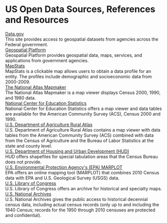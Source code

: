 # US Open Data Sources, References and Resources  

[Data.gov](http://geo.data.gov/geoportal/catalog/main/home.page)  
This site provides access to geospatial datasets from agencies across the Federal government.  
[Geospatial Platform](http://www.geoplatform.gov/home/)  
Geospatial Platform provides geospatial data, maps, services, and applications from government agencies.  
[MapStats](http://fedstats.sites.usa.gov/)  
MapStats is a clickable map allows users to obtain a data profile for an entity. The profiles include demographic and socioeconomic data from 2000-2009.  
[The National Atlas Mapmaker](http://nationalatlas.gov/mapmaker)  
The National Atlas Mapmaker is a map viewer displays Census 2000, 1990, and 1980 data.  
[National Center for Education Statistics](http://nces.ed.gov/surveys/sdds/datatools.aspx)  
National Center for Education Statistics offers a map viewer and data tables are available for the American Community Survey (ACS), Census 2000 and 1990.  
[U.S. Department of Agriculture Rural Atlas](http://www.ers.usda.gov/data/ruralatlas/)  
U.S. Department of Agriculture Rural Atlas contains a map viewer with data tables from the American Community Survey (ACS) combined with data from the Census of Agriculture and the Bureau of Labor Statistics at the state and county level.  
[U.S. Department of Housing and Urban Development (HUD)](http://www.huduser.org/portal/datasets/geo/summarylevel.html)  
HUD offers shapefiles for special tabulation areas that the Census Bureau does not provide.  
[U.S. Environmental Protection Agency's (EPA) MARPLOT](http://www.epa.gov/oem/content/cameo/marplot.htm)  
EPA offers an online mapping tool (MARPLOT) that combines 2010 Census data with EPA and U.S. Geological Survey (USGS) data.  
[U.S. Library of Congress](http://www.loc.gov/index.html#)  
U.S. Library of Congress offers an archive for historical and specialty maps.  
[U.S. National Archives](http://www.archives.gov/research/census/resources.html)  
U.S. National Archives gives the public access to historical decennial census data, including actual census records (only up to and including the 1940 Census; records for the 1950 through 2010 censuses are protected and confidential).  
